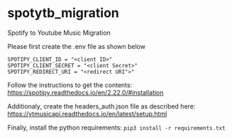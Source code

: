 # spotytb_migration
Spotify to Youtube Music Migration

Please first create the .env file as shown below
```
SPOTIPY_CLIENT_ID = "<client ID>"
SPOTIPY_CLIENT_SECRET = "<client Secret>"
SPOTIPY_REDIRECT_URI = "<redirect URI">"
```
Follow the instructions to get the contents: https://spotipy.readthedocs.io/en/2.22.0/#installation

Additionaly, create the headers_auth.json file as described here: https://ytmusicapi.readthedocs.io/en/latest/setup.html

Finally, install the python requirements: ```pip3 install -r requirements.txt```